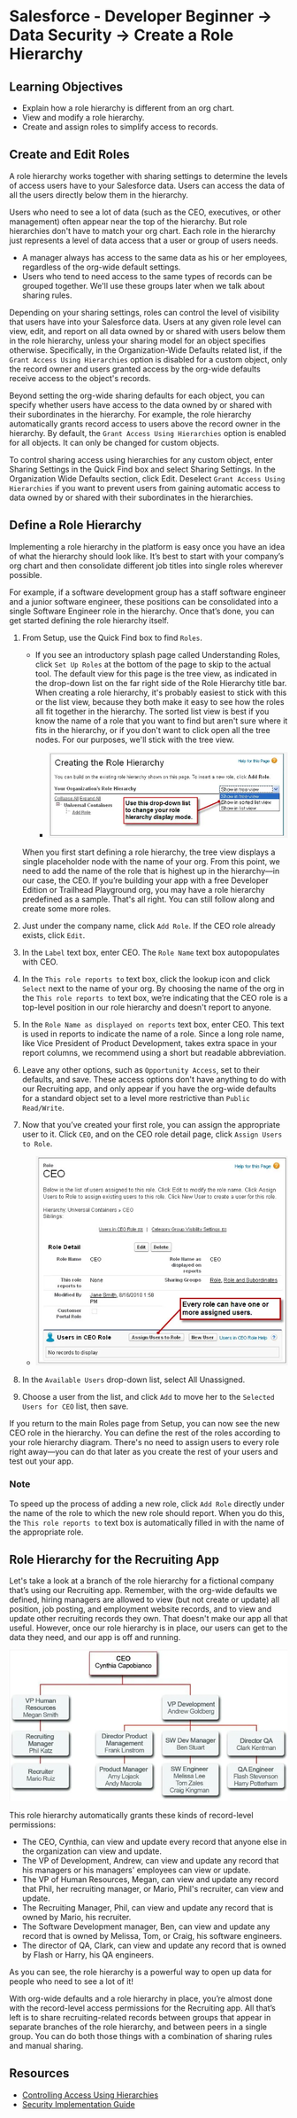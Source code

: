 # Salesforce - Developer Beginner -> Data Security -> Create a Role Hierarchy

## Learning Objectives

- Explain how a role hierarchy is different from an org chart.
- View and modify a role hierarchy.
- Create and assign roles to simplify access to records.

## Create and Edit Roles

A role hierarchy works together with sharing settings to determine the levels of access users have to your Salesforce data. Users can access the data of all the users directly below them in the hierarchy.

Users who need to see a lot of data (such as the CEO, executives, or other management) often appear near the top of the hierarchy. But role hierarchies don't have to match your org chart. Each role in the hierarchy just represents a level of data access that a user or group of users needs.

- A manager always has access to the same data as his or her employees, regardless of the org-wide default settings.
- Users who tend to need access to the same types of records can be grouped together. We'll use these groups later when we talk about sharing rules.

Depending on your sharing settings, roles can control the level of visibility that users have into your Salesforce data. Users at any given role level can view, edit, and report on all data owned by or shared with users below them in the role hierarchy, unless your sharing model for an object specifies otherwise. Specifically, in the Organization-Wide Defaults related list, if the `Grant Access Using Hierarchies` option is disabled for a custom object, only the record owner and users granted access by the org-wide defaults receive access to the object's records.

Beyond setting the org-wide sharing defaults for each object, you can specify whether users have access to the data owned by or shared with their subordinates in the hierarchy. For example, the role hierarchy automatically grants record access to users above the record owner in the hierarchy. By default, the `Grant Access Using Hierarchies` option is enabled for all objects. It can only be changed for custom objects.

To control sharing access using hierarchies for any custom object, enter Sharing Settings in the Quick Find box and select Sharing Settings. In the Organization Wide Defaults section, click Edit. Deselect `Grant Access Using Hierarchies` if you want to prevent users from gaining automatic access to data owned by or shared with their subordinates in the hierarchies.

## Define a Role Hierarchy

Implementing a role hierarchy in the platform is easy once you have an idea of what the hierarchy should look like. It’s best to start with your company’s org chart and then consolidate different job titles into single roles wherever possible.

For example, if a software development group has a staff software engineer and a junior software engineer, these positions can be consolidated into a single Software Engineer role in the hierarchy. Once that’s done, you can get started defining the role hierarchy itself.

1. From Setup, use the Quick Find box to find `Roles`.
    - If you see an introductory splash page called Understanding Roles, click `Set Up Roles` at the bottom of the page to skip to the actual tool. The default view for this page is the tree view, as indicated in the drop-down list on the far right side of the Role Hierarchy title bar. When creating a role hierarchy, it's probably easiest to stick with this or the list view, because they both make it easy to see how the roles all fit together in the hierarchy. The sorted list view is best if you know the name of a role that you want to find but aren't sure where it fits in the hierarchy, or if you don't want to click open all the tree nodes. For our purposes, we'll stick with the tree view.

        - ![The Create Role Hierarchy page with the organization role hierarchy set to](/Developer-Beginner/Data-Security/Create-a-Role-Hierarchy/assets/creating-the-role-hierarchy.png)

    When you first start defining a role hierarchy, the tree view displays a single placeholder node with the name of your org. From this point, we need to add the name of the role that is highest up in the hierarchy—in our case, the CEO. If you’re building your app with a free Developer Edition or Trailhead Playground org, you may have a role hierarchy predefined as a sample. That's all right. You can still follow along and create some more roles.

2. Just under the company name, click `Add Role`. If the CEO role already exists, click `Edit`.
3. In the `Label` text box, enter CEO. The `Role Name` text box autopopulates with CEO.
4. In the `This role reports to` text box, click the lookup icon and click `Select` next to the name of your org. By choosing the name of the org in the `This role reports to` text box, we’re indicating that the CEO role is a top-level position in our role hierarchy and doesn't report to anyone.
5. In the `Role Name as displayed on reports` text box, enter CEO. This text is used in reports to indicate the name of a role. Since a long role name, like Vice President of Product Development, takes extra space in your report columns, we recommend using a short but readable abbreviation.
6. Leave any other options, such as `Opportunity Access`, set to their defaults, and save. These access options don't have anything to do with our Recruiting app, and only appear if you have the org-wide defaults for a standard object set to a level more restrictive than `Public Read/Write`.
7. Now that you’ve created your first role, you can assign the appropriate user to it. Click `CEO`, and on the CEO role detail page, click `Assign Users to Role`.

    - ![The Role Detail page for the CEO role](/Developer-Beginner/Data-Security/Create-a-Role-Hierarchy/assets/CEO-role-example.png)

8. In the `Available Users` drop-down list, select All Unassigned.
9. Choose a user from the list, and click `Add` to move her to the `Selected Users for CEO` list, then save.

If you return to the main Roles page from Setup, you can now see the new CEO role in the hierarchy. You can define the rest of the roles according to your role hierarchy diagram. There's no need to assign users to every role right away—you can do that later as you create the rest of your users and test out your app.

### Note

To speed up the process of adding a new role, click `Add Role` directly under the name of the role to which the new role should report. When you do this, the `This role reports to` text box is automatically filled in with the name of the appropriate role.

## Role Hierarchy for the Recruiting App

Let's take a look at a branch of the role hierarchy for a fictional company that’s using our Recruiting app. Remember, with the org-wide defaults we defined, hiring managers are allowed to view (but not create or update) all position, job posting, and employment website records, and to view and update other recruiting records they own. That doesn't make our app all that useful. However, once our role hierarchy is in place, our users can get to the data they need, and our app is off and running.

![The role hierarchy for the Universal Containers company](/Developer-Beginner/Data-Security/Create-a-Role-Hierarchy/assets/role-hierarchy-example.png)

This role hierarchy automatically grants these kinds of record-level permissions:

- The CEO, Cynthia, can view and update every record that anyone else in the organization can view and update.
- The VP of Development, Andrew, can view and update any record that his managers or his managers' employees can view or update.
- The VP of Human Resources, Megan, can view and update any record that Phil, her recruiting manager, or Mario, Phil's recruiter, can view and update.
- The Recruiting Manager, Phil, can view and update any record that is owned by Mario, his recruiter.
- The Software Development manager, Ben, can view and update any record that is owned by Melissa, Tom, or Craig, his software engineers.
- The director of QA, Clark, can view and update any record that is owned by Flash or Harry, his QA engineers.

As you can see, the role hierarchy is a powerful way to open up data for people who need to see a lot of it!

With org-wide defaults and a role hierarchy in place, you’re almost done with the record-level access permissions for the Recruiting app. All that’s left is to share recruiting-related records between groups that appear in separate branches of the role hierarchy, and between peers in a single group. You can do both those things with a combination of sharing rules and manual sharing.

## Resources

- [Controlling Access Using Hierarchies](https://help.salesforce.com/HTViewHelpDoc?id=security_controlling_access_using_hierarchies.htm&language=en_US)
- [Security Implementation Guide](https://developer.salesforce.com/docs/atlas.en-us.224.0.securityImplGuide.meta/securityImplGuide/)
